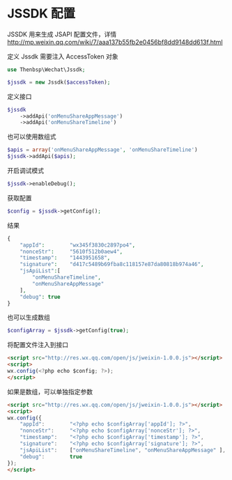 # JSSDK 配置

JSSDK 用来生成 JSAPI 配置文件，详情 http://mp.weixin.qq.com/wiki/7/aaa137b55fb2e0456bf8dd9148dd613f.html

定义 Jssdk 需要注入 AccessToken 对象

```php
use Thenbsp\Wechat\Jssdk;

$jssdk = new Jssdk($accessToken);
```

定义接口

```php
$jssdk
    ->addApi('onMenuShareAppMessage')
    ->addApi('onMenuShareTimeline')
```

也可以使用数组式

```php
$apis = array('onMenuShareAppMessage', 'onMenuShareTimeline')
$jssdk->addApi($apis);
```

开启调试模式

```php
$jssdk->enableDebug();
```

获取配置

```php
$config = $jssdk->getConfig();
```

结果

```php
{
    "appId":        "wx345f3830c2897po4",
    "nonceStr":     "5610f512b0aew4",
    "timestamp":    "1443951658",
    "signature":    "d417c5489b69fba8c118157e87da80818b974a46",
    "jsApiList":[
        "onMenuShareTimeline",
        "onMenuShareAppMessage"
    ],
    "debug": true
}
```

也可以生成数组

```php
$configArray = $jssdk->getConfig(true);
```

将配置文件注入到接口

```html
<script src="http://res.wx.qq.com/open/js/jweixin-1.0.0.js"></script>
<script>
wx.config(<?php echo $config; ?>);
</script>
```

如果是数组，可以单独指定参数

```html
<script src="http://res.wx.qq.com/open/js/jweixin-1.0.0.js"></script>
<script>
wx.config({
    "appId":        "<?php echo $configArray['appId']; ?>",
    "nonceStr":     "<?php echo $configArray['nonceStr']; ?>",
    "timestamp":    "<?php echo $configArray['timestamp']; ?>",
    "signature":    "<?php echo $configArray['signature']; ?>",
    "jsApiList":    ["onMenuShareTimeline", "onMenuShareAppMessage" ],
    "debug":        true
});
</script>
```